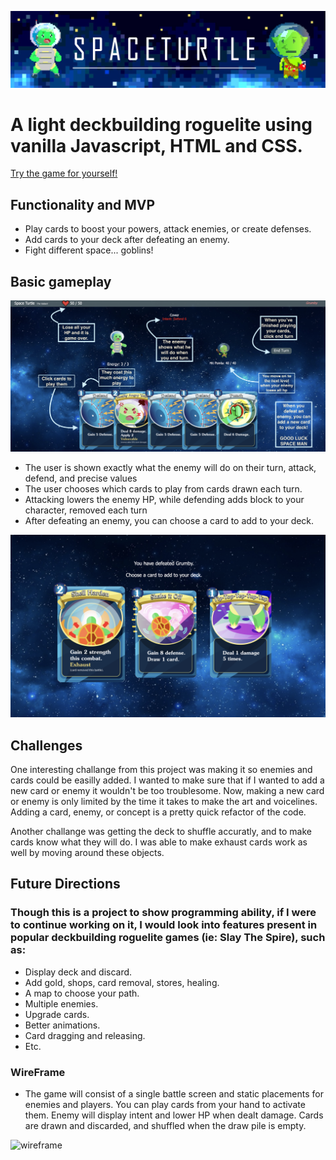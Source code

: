 ![spaceTurtle](./ghread.png)
# A light deckbuilding roguelite using vanilla Javascript, HTML and CSS.
[Try the game for yourself!](https://kunzels.github.io/SpaceTurtle/)
## Functionality and MVP

  * Play cards to boost your powers, attack enemies, or create defenses.
  * Add cards to your deck after defeating an enemy.    
  * Fight different space... goblins! 

## Basic gameplay

![howTo](./howTo.png)

* The user is shown exactly what the enemy will do on their turn, attack, defend, and precise values
* The user chooses which cards to play from cards drawn each turn. 
* Attacking lowers the enemy HP, while defending adds block to your character, removed each turn
* After defeating an enemy, you can choose a card to add to your deck.

![addCard](./addCard.png)

## Challenges

One interesting challange from this project was making it so enemies and cards could be easilly added. I wanted to make sure that if I wanted to add a new card or enemy it wouldn't be too troublesome.  Now, making a new card or enemy is only limited by the time it takes to make the art and voicelines. Adding a card, enemy, or concept is a pretty quick refactor of the code.

Another challange was getting the deck to shuffle accuratly, and to make cards know what they will do.  I was able to make exhaust cards work as well by moving around these objects.  
<!-- ```javascript
let enemy = {
        name: "Grumby", maxHealth: 40, hitPoints: 40, defense: 0, strength: 0, vulnerable: 0, weak: 0, moves: [
            { name: 'Bop', impact: "attack", attack: 6, sound:`./src/sounds/grumbyAttack` },
            { name: 'Cower', impact: "defend", defense: 6, sound:`./src/sounds/grumbyDefend` }
        ]}
    const enemies = [
        { name: "Grumby's Older Brother, Charles", 
                    maxHealth: 60, 
                    hitPoints: 60, 
                    defense: 0, 
                    strength: 0, 
                    vulnerable: 0, 
                    weak: 0,           
                    moves: [
                        { name: "'Where's my brudda?'", impact: "defend", defense: 15 },
                        { name: "'I'm bop ya!'", impact: "attack", attack: 8 },
                        { name: "'I'm smash ya!'", impact: "attack", attack: 12 },
                        { name: "'I'm take a break!'", impact: "defend", defense: 10 }
                    ]
        },
        { name: "The Goblin Kings Assassin",
                maxHealth: 120,
                hitPoints: 120,
                defense: 0,
                strength: 0,
                vulnerable: 0,
                weak: 0,
                moves: [
                    {name: "'You've been causing problems...'", impact: "embolden", defense: 15, gainStrength: 1 },
                    {name: "'Sharpening my blades...'", impact: "embolden", defense: 5, gainStrength: 2 },
                    {name: "'You will pay for your incursion...'", impact: "embiggen", attack: 1, gainStrength: 1 },
                    {name: "'These blades only get stronger...'", impact: "embiggen", attack: 1, gainStrength: 1 },
                    {name: "' Better run kid...'", impact: "embiggen", attack: 1, gainStrength: 1 },
                    {name: "' huh...'", impact: "defend", defense: 20 }
                ]
        },
``` -->

## Future Directions
    
  ### Though this is a project to show programming ability, if I were to continue working on it, I would look into features present in popular deckbuilding roguelite games (ie: Slay The Spire), such as: 

  * Display deck and discard.
  * Add gold, shops, card removal, stores, healing.
  * A map to choose your path.
  * Multiple enemies.
  * Upgrade cards.
  * Better animations.
  * Card dragging and releasing.
  * Etc.

### WireFrame
  * The game will consist of a single battle screen and static placements for enemies and players. You can play cards from your hand to activate them. Enemy will display intent and lower HP when dealt damage. Cards are drawn and discarded, and shuffled when the draw pile is empty. 

![wireframe](./turtle.png)
